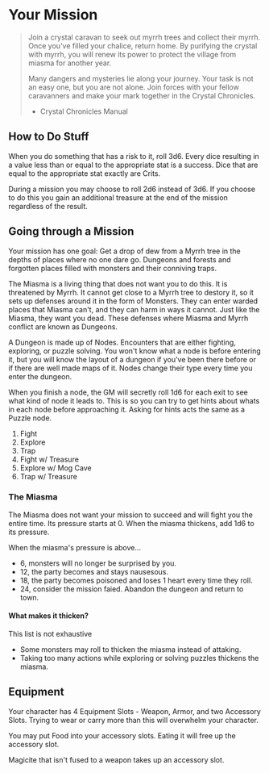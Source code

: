 # Your Mission

> Join a crystal caravan to seek out myrrh trees and collect their myrrh. Once you've filled your chalice, return home. By purifying the crystal with myrrh, you will renew its power to protect the village from miasma for another year.
>
> Many dangers and mysteries lie along your journey. Your task is not an easy one, but you are not alone. Join forces with your fellow caravanners and make your mark together in the Crystal Chronicles.
>
> - Crystal Chronicles Manual

## How to Do Stuff

When you do something that has a risk to it, roll 3d6. Every dice resulting in a value less than or equal to the appropriate stat is a success. Dice that are equal to the appropriate stat exactly are Crits.

During a mission you may choose to roll 2d6 instead of 3d6. If you choose to do this you gain an additional treasure at the end of the mission regardless of the result.

## Going through a Mission

Your mission has one goal: Get a drop of dew from a Myrrh tree in the depths of places where no one dare go. Dungeons and forests and forgotten places filled with monsters and their conniving traps.

The Miasma is a living thing that does not want you to do this. It is threatened by Myrrh. It cannot get close to a Myrrh tree to destory it, so it sets up defenses around it in the form of Monsters. They can enter warded places that Miasma can't, and they can harm in ways it cannot. Just like the Miasma, they want you dead. These defenses where Miasma and Myrrh conflict are known as Dungeons.

A Dungeon is made up of Nodes. Encounters that are either fighting, exploring, or puzzle solving. You won't know what a node is before entering it, but you will know the layout of a dungeon if you've been there before or if there are well made maps of it. Nodes change their type every time you enter the dungeon.

When you finish a node, the GM will secretly roll 1d6 for each exit to see what kind of node it leads to. This is so you can try to get hints about whats in each node before approaching it. Asking for hints acts the same as a Puzzle node.

1. Fight
2. Explore
3. Trap
4. Fight w/ Treasure
5. Explore w/ Mog Cave
6. Trap w/ Treasure

### The Miasma

The Miasma does not want your mission to succeed and will fight you the entire time. Its pressure starts at 0. When the miasma thickens, add 1d6 to its pressure.

When the miasma's pressure is above...

- 6, monsters will no longer be surprised by you.
- 12, the party becomes and stays nausesous.
- 18, the party becomes poisoned and loses 1 heart every time they roll.
- 24, consider the mission faied. Abandon the dungeon and return to town.

#### What makes it thicken?

This list is not exhaustive

- Some monsters may roll to thicken the miasma instead of attaking.
- Taking too many actions while exploring or solving puzzles thickens the miasma.

<!-- TODO Implement Goblin Punch's Underclock idea. -->
<!-- https://goblinpunch.blogspot.com/2023/04/the-underclock-fixing-random-encounter.html -->

## Equipment

Your character has 4 Equipment Slots - Weapon, Armor, and two Accessory Slots. Trying to wear or carry more than this will overwhelm your character.

You may put Food into your accessory slots. Eating it will free up the accessory slot.

Magicite that isn't fused to a weapon takes up an accessory slot.
